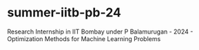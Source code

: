 # summer-iitb-pb-24
Research Internship in IIT Bombay under P Balamurugan - 2024 - Optimization Methods for Machine Learning Problems
